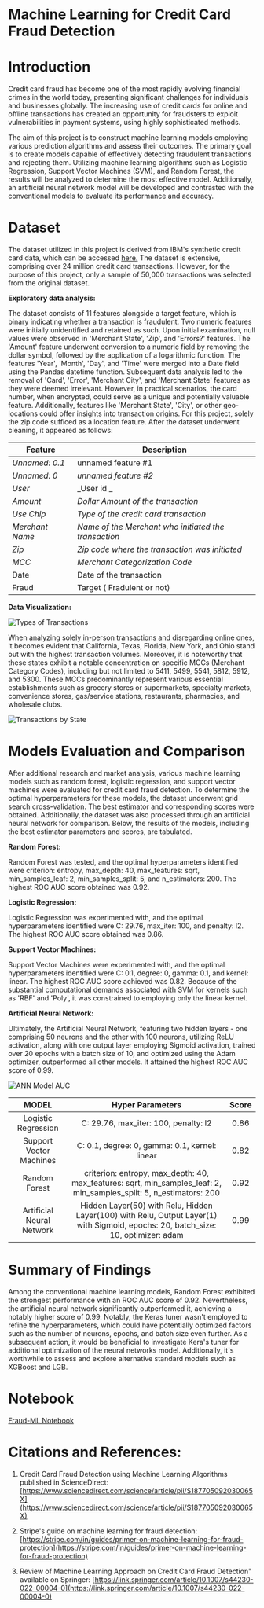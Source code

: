 # Machine Learning for Credit Card Fraud Detection

# Introduction

Credit card fraud has become one of the most rapidly evolving financial crimes in the world today, presenting significant challenges for individuals and businesses globally. The increasing use of credit cards for online and offline transactions has created an opportunity for fraudsters to exploit vulnerabilities in payment systems, using highly sophisticated methods. 

The aim of this project is to construct machine learning models employing various prediction algorithms and assess their outcomes. The primary goal is to create models capable of effectively detecting fraudulent transactions and rejecting them. Utilizing machine learning algorithms such as Logistic Regression, Support Vector Machines (SVM), and Random Forest, the results will be analyzed to determine the most effective model. Additionally, an artificial neural network model will be developed and contrasted with the conventional models to evaluate its performance and accuracy.

# Dataset

The dataset utilized in this project is derived from IBM's synthetic credit card data, which can be accessed [here.](https://ibm.box.com/v/tabformer-data) The dataset is extensive, comprising over 24 million credit card transactions. However, for the purpose of this project, only a sample of 50,000 transactions was selected from the original dataset.


**Exploratory data analysis:**

The dataset consists of 11 features alongside a target feature, which is binary indicating whether a transaction is fraudulent. Two numeric features were initially unidentified and retained as such. Upon initial examination, null values were observed in 'Merchant State', 'Zip', and 'Errors?' features. The 'Amount' feature underwent conversion to a numeric field by removing the dollar symbol, followed by the application of a logarithmic function. The features 'Year', 'Month', 'Day', and 'Time' were merged into a Date field using the Pandas datetime function. Subsequent data analysis led to the removal of 'Card', 'Error', 'Merchant City', and 'Merchant State' features as they were deemed irrelevant. However, in practical scenarios, the card number, when encrypted, could serve as a unique and potentially valuable feature. Additionally, features like 'Merchant State', 'City', or other geo-locations could offer insights into transaction origins. For this project, solely the zip code sufficed as a location feature. After the dataset underwent cleaning, it appeared as follows:

| Feature          | Description                                          |
|------------------|------------------------------------------------------|
| _Unnamed: 0.1_   | unnamed feature #1                                   |
| _Unnamed: 0_     | _unnamed feature #2_                                 |
| _User_           | _User id _                                           |
| _Amount_         | _Dollar Amount of the transaction_                   |
| _Use Chip_       | _Type of the credit card transaction_                |
| _Merchant Name_  | _Name of the Merchant who initiated the transaction_ |
| _Zip_            | _Zip code where the transaction was initiated_       |
| _MCC_            | _Merchant Categorization Code_                       |
| Date             | Date of the transaction                              |
| Fraud            | Target ( Fradulent or not)                           |


**Data Visualization:**

![Types of Transactions](https://github.com/maskbit/creditcard-fraud-detection/blob/main/Images/ChipSwipeOnlineTransactions.png)

When analyzing solely in-person transactions and disregarding online ones, it becomes evident that California, Texas, Florida, New York, and Ohio stand out with the highest transaction volumes. Moreover, it is noteworthy that these states exhibit a notable concentration on specific MCCs (Merchant Category Codes), including but not limited to 5411, 5499, 5541, 5812, 5912, and 5300. These MCCs predominantly represent various essential establishments such as grocery stores or supermarkets, specialty markets, convenience stores, gas/service stations, restaurants, pharmacies, and wholesale clubs.

![Transactions by State](https://github.com/maskbit/creditcard-fraud-detection/blob/main/Images/TotalTransactions.png)

# Models Evaluation and Comparison

After additional research and market analysis, various machine learning models such as random forest, logistic regression, and support vector machines were evaluated for credit card fraud detection. To determine the optimal hyperparameters for these models, the dataset underwent grid search cross-validation. The best estimator and corresponding scores were obtained. Additionally, the dataset was also processed through an artificial neural network for comparison. Below, the results of the models, including the best estimator parameters and scores, are tabulated.

**Random Forest:**

Random Forest was tested, and the optimal hyperparameters identified were criterion: entropy, max_depth: 40, max_features: sqrt, min_samples_leaf: 2, min_samples_split: 5, and n_estimators: 200. The highest ROC AUC score obtained was 0.92.

**Logistic Regression:**

Logistic Regression was experimented with, and the optimal hyperparameters identified were C: 29.76, max_iter: 100, and penalty: l2. The highest ROC AUC score obtained was 0.86.

**Support Vector Machines:**

Support Vector Machines were experimented with, and the optimal hyperparameters identified were C: 0.1, degree: 0, gamma: 0.1, and kernel: linear. The highest ROC AUC score achieved was 0.82. Because of the substantial computational demands associated with SVM for kernels such as 'RBF' and 'Poly', it was constrained to employing only the linear kernel.

**Artificial Neural Network:**

Ultimately, the Artificial Neural Network, featuring two hidden layers - one comprising 50 neurons and the other with 100 neurons, utilizing ReLU activation, along with one output layer employing Sigmoid activation, trained over 20 epochs with a batch size of 10, and optimized using the Adam optimizer, outperformed all other models. It attained the highest ROC AUC score of 0.99.

![ANN Model AUC](https://github.com/maskbit/creditcard-fraud-detection/blob/main/Images/ANNmodelAUC.png)


| MODEL | Hyper Parameters |  Score |
|:---:|:---:|:---:|
| Logistic Regression | C: 29.76, max_iter: 100, penalty: l2 | 0.86 |
| Support Vector Machines | C: 0.1, degree: 0, gamma: 0.1, kernel: linear | 0.82 |
| Random Forest | criterion: entropy, max_depth: 40, max_features: sqrt, min_samples_leaf: 2, min_samples_split: 5, n_estimators: 200 | 0.92 |
| Artificial Neural Network | Hidden Layer(50) with Relu, Hidden Layer(100) with Relu, Output Layer(1) with Sigmoid, epochs: 20, batch_size: 10, optimizer: adam | 0.99 |


# Summary of Findings

Among the conventional machine learning models, Random Forest exhibited the strongest performance with an ROC AUC score of 0.92. Nevertheless, the artificial neural network significantly outperformed it, achieving a notably higher score of 0.99. Notably, the Keras tuner wasn't employed to refine the hyperparameters, which could have potentially optimized factors such as the number of neurons, epochs, and batch size even further. As a subsequent action, it would be beneficial to investigate Kera's tuner for additional optimization of the neural networks model. Additionally, it's worthwhile to assess and explore alternative standard models such as XGBoost and LGB. 

# Notebook

[Fraud-ML Notebook](/fraud-ml.ipynb)

# Citations and References:
 
 1. Credit Card Fraud Detection using Machine Learning Algorithms published in ScienceDirect: [https://www.sciencedirect.com/science/article/pii/S187705092030065X](https://www.sciencedirect.com/science/article/pii/S187705092030065X)
    
 2. Stripe's guide on machine learning for fraud detection: [https://stripe.com/in/guides/primer-on-machine-learning-for-fraud-protection](https://stripe.com/in/guides/primer-on-machine-learning-for-fraud-protection)
    
 3. Review of Machine Learning Approach on Credit Card Fraud Detection" available on Springer: [https://link.springer.com/article/10.1007/s44230-022-00004-0](https://link.springer.com/article/10.1007/s44230-022-00004-0)
